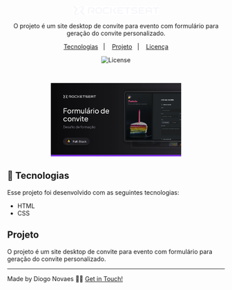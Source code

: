 <p align="center">
  <img alt="Logo - Rocketseat" src="github/logo.png" width="200px" />
</p>

<p align="center">
O projeto é um site desktop de convite para evento com formulário para geração do convite personalizado.
</p>

<p align="center">
  <a href="#-tecnologias">Tecnologias</a>&nbsp;&nbsp;&nbsp;|&nbsp;&nbsp;&nbsp;
  <a href="#-projeto">Projeto</a>&nbsp;&nbsp;&nbsp;|&nbsp;&nbsp;&nbsp;
  <a href="#memo-licença">Licença</a>
</p>

<p align="center">
  <img alt="License" src="https://img.shields.io/static/v1?label=license&message=MIT&color=0F172A&labelColor=1D4ED8">
</p>

<br>

<p align="center">
  <img alt="Preview do projeto desenvolvido." src="github/Thumbnail.png" width="60%">
</p>


## 🚀 Tecnologias

Esse projeto foi desenvolvido com as seguintes tecnologias:

- HTML
- CSS

## Projeto

O projeto é um site desktop de convite para evento com formulário para geração do convite personalizado.

___

Made by Diogo Novaes 👋🏽 [Get in Touch!](https://www.linkedin.com/in/diogonovaesc/)

